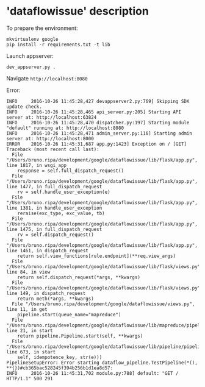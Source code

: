 'dataflowissue' description
============================

To prepare the environment:

    mkvirtualenv google
    pip install -r requirements.txt -t lib

Launch appserver:

    dev_appserver.py .

Navigate `http://localhost:8080`

Error:

    INFO     2016-10-26 11:45:28,427 devappserver2.py:769] Skipping SDK update check.
    INFO     2016-10-26 11:45:28,465 api_server.py:205] Starting API server at: http://localhost:63824
    INFO     2016-10-26 11:45:28,470 dispatcher.py:197] Starting module "default" running at: http://localhost:8080
    INFO     2016-10-26 11:45:28,471 admin_server.py:116] Starting admin server at: http://localhost:8000
    ERROR    2016-10-26 11:45:31,687 app.py:1423] Exception on / [GET]
    Traceback (most recent call last):
      File "/Users/bruno.ripa/development/google/dataflowissue/lib/flask/app.py", line 1817, in wsgi_app
        response = self.full_dispatch_request()
      File "/Users/bruno.ripa/development/google/dataflowissue/lib/flask/app.py", line 1477, in full_dispatch_request
        rv = self.handle_user_exception(e)
      File "/Users/bruno.ripa/development/google/dataflowissue/lib/flask/app.py", line 1381, in handle_user_exception
        reraise(exc_type, exc_value, tb)
      File "/Users/bruno.ripa/development/google/dataflowissue/lib/flask/app.py", line 1475, in full_dispatch_request
        rv = self.dispatch_request()
      File "/Users/bruno.ripa/development/google/dataflowissue/lib/flask/app.py", line 1461, in dispatch_request
        return self.view_functions[rule.endpoint](**req.view_args)
      File "/Users/bruno.ripa/development/google/dataflowissue/lib/flask/views.py", line 84, in view
        return self.dispatch_request(*args, **kwargs)
      File "/Users/bruno.ripa/development/google/dataflowissue/lib/flask/views.py", line 149, in dispatch_request
        return meth(*args, **kwargs)
      File "/Users/bruno.ripa/development/google/dataflowissue/views.py", line 11, in get
        pipeline.start(queue_name="mapreduce")
      File "/Users/bruno.ripa/development/google/dataflowissue/lib/mapreduce/pipeline_base.py", line 21, in start
        return pipeline.Pipeline.start(self, **kwargs)
      File "/Users/bruno.ripa/development/google/dataflowissue/lib/pipeline/pipeline.py", line 673, in start
        self, idempotence_key, str(e)))
    PipelineSetupError: Error starting dataflow_pipeline.TestPipeline(*(), **{})#cb365bac528245f394b256b1d1ea8d57:
    INFO     2016-10-26 11:45:31,702 module.py:788] default: "GET / HTTP/1.1" 500 291

